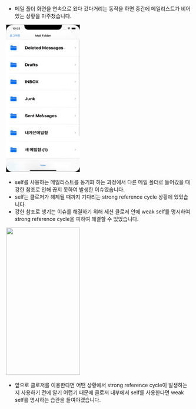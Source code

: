 - 메일 폴더 화면을 연속으로 왔다 갔다거리는 동작을 하면 중간에 메일리스트가 비어 있는 상황을 마주쳤습니다.

<img src="./convert_problem.gif" width="200" height="400" />



- self를 사용하는 메일리스트를 동기화 하는 과정에서 다른 메일 폴더로 들어갔을 때 강한 참조로 인해 끊지 못하여 발생한 이슈였습니다.
- self는 클로저가 해제될 때까지 기다리는 strong reference cycle 상황에 있었습니다.
- 강한 참조로 생기는 이슈를 해결하기 위해 세션 클로저 안에 weak self를 명시하여 strong reference cycle을 피하여 해결할 수 있었습니다.

<img src="./convert_solve.gif" width="200" height="400" />



- 앞으로 클로저를 이용한다면 어떤 상황에서 strong reference cycle이 발생하는지 사용하기 전에 알기 어렵기 때문에 클로저 내부에서 self를 사용한다면 weak self를 명시하는 습관을 들여야겠습니다.

